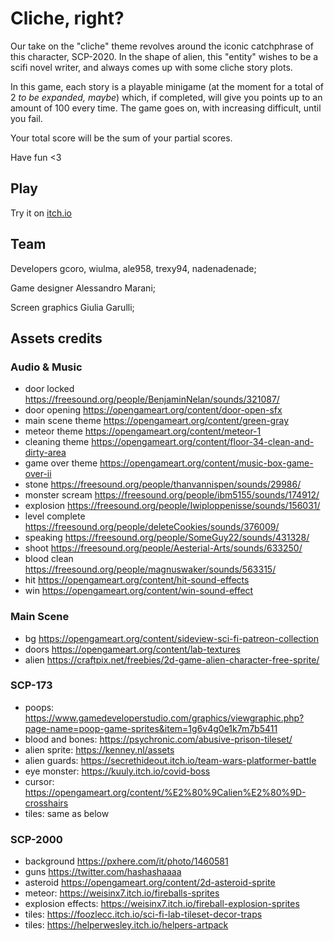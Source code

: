 # Cliche, right?

Our take on the "cliche" theme revolves around the iconic catchphrase of this character, SCP-2020. In the shape of alien, this "entity" wishes to be a scifi novel writer, and always comes up with some cliche story plots. 

In this game, each story is a playable minigame (at the moment for a total of 2 *to be expanded, maybe*) which, if completed, will give you points up to an amount of 100 every time. The game goes on, with increasing difficult, until you fail. 

Your total score will be the sum of your partial scores.

Have fun <3

## Play 

Try it on [itch.io](https://gcoro.itch.io/cliche-right)

## Team
Developers gcoro​, wiulma​, ale958, trexy94​, nadenadenade​​;

​Game designer Alessandro Marani;

Screen graphics Giulia Garulli;

## Assets credits

### Audio & Music 

-   door locked https://freesound.org/people/BenjaminNelan/sounds/321087/
-   door opening https://opengameart.org/content/door-open-sfx
-   main scene theme https://opengameart.org/content/green-gray 
-   meteor theme https://opengameart.org/content/meteor-1 
-   cleaning theme https://opengameart.org/content/floor-34-clean-and-dirty-area 
-   game over theme https://opengameart.org/content/music-box-game-over-ii
-   stone https://freesound.org/people/thanvannispen/sounds/29986/ 
-   monster scream https://freesound.org/people/ibm5155/sounds/174912/ 
-   explosion https://freesound.org/people/Iwiploppenisse/sounds/156031/
-   level complete https://freesound.org/people/deleteCookies/sounds/376009/
-   speaking https://freesound.org/people/SomeGuy22/sounds/431328/
-   shoot https://freesound.org/people/Aesterial-Arts/sounds/633250/
-   blood clean https://freesound.org/people/magnuswaker/sounds/563315/
-   hit https://opengameart.org/content/hit-sound-effects
-   win https://opengameart.org/content/win-sound-effect

### Main Scene

-   bg https://opengameart.org/content/sideview-sci-fi-patreon-collection
-   doors https://opengameart.org/content/lab-textures
-   alien https://craftpix.net/freebies/2d-game-alien-character-free-sprite/

### SCP-173

-   poops: https://www.gamedeveloperstudio.com/graphics/viewgraphic.php?page-name=poop-game-sprites&item=1g6v4g0e1k7m7b5411
-   blood and bones: https://psychronic.com/abusive-prison-tileset/
-   alien sprite: https://kenney.nl/assets
-   alien guards: https://secrethideout.itch.io/team-wars-platformer-battle
-   eye monster: https://kuuly.itch.io/covid-boss
-   cursor: https://opengameart.org/content/%E2%80%9Calien%E2%80%9D-crosshairs
-   tiles: same as below

### SCP-2000
-   background https://pxhere.com/it/photo/1460581 
-   guns https://twitter.com/hashashaaaa
-   asteroid https://opengameart.org/content/2d-asteroid-sprite
-   meteor: https://weisinx7.itch.io/fireballs-sprites
-   explosion effects: https://weisinx7.itch.io/fireball-explosion-sprites
-   tiles: https://foozlecc.itch.io/sci-fi-lab-tileset-decor-traps
-   tiles: https://helperwesley.itch.io/helpers-artpack
